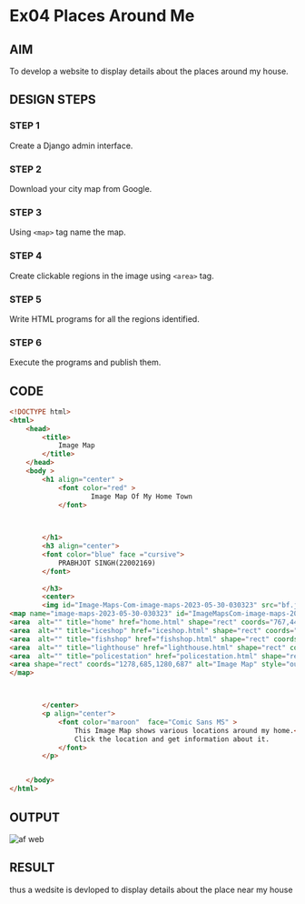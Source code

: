 # Ex04 Places Around Me
## AIM
To develop a website to display details about the places around my house.

## DESIGN STEPS

### STEP 1
Create a Django admin interface.

### STEP 2
Download your city map from Google.

### STEP 3
Using ```<map>``` tag name the map.

### STEP 4
Create clickable regions in the image using ```<area>``` tag.

### STEP 5
Write HTML programs for all the regions identified.

### STEP 6
Execute the programs and publish them.

## CODE
```html
<!DOCTYPE html>
<html>
    <head>
        <title>
            Image Map
        </title>
    </head>
    <body >
        <h1 align="center" >
            <font color="red" >
                    Image Map Of My Home Town
            </font>


            
        </h1>
        <h3 align="center">
        <font color="blue" face ="cursive">
            PRABHJOT SINGH(22002169)
        </font>
            
        </h3>
        <center>
        <img id="Image-Maps-Com-image-maps-2023-05-30-030323" src="bf.jpg" border="0" width="1280" height="687" orgWidth="1280" orgHeight="687" usemap="#image-maps-2023-05-30-030323" alt="" />
<map name="image-maps-2023-05-30-030323" id="ImageMapsCom-image-maps-2023-05-30-030323">
<area  alt="" title="home" href="home.html" shape="rect" coords="767,443,889,493" style="outline:none;" target="_self"     />
<area  alt="" title="iceshop" href="iceshop.html" shape="rect" coords="704,365,826,415" style="outline:none;" target="_self"     />
<area  alt="" title="fishshop" href="fishshop.html" shape="rect" coords="945,415,1067,460" style="outline:none;" target="_self"     />
<area  alt="" title="lighthouse" href="lighthouse.html" shape="rect" coords="558,36,680,81" style="outline:none;" target="_self"     />
<area  alt="" title="policestation" href="policestation.html" shape="rect" coords="539,237,707,297" style="outline:none;" target="_self"     />
<area shape="rect" coords="1278,685,1280,687" alt="Image Map" style="outline:none;" title="Image Map" href="https://www.image-maps.com/" />
</map>



        </center>
        <p align="center">
            <font color="maroon"  face="Comic Sans MS" >
                This Image Map shows various locations around my home.<br>
                Click the location and get information about it.
            </font>
        </p>


    </body>
</html>

```


## OUTPUT
![af web](https://github.com/prabhjot-singh18/places-around-me/assets/121215854/76034cee-e583-4c8a-8ce0-953a5750673d)




## RESULT
thus a wedsite is devloped to display details about the place  near my house
